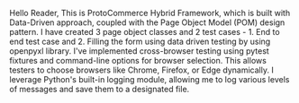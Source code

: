 Hello Reader,
This is ProtoCommerce Hybrid Framework, which is built with Data-Driven approach, coupled with the Page Object Model (POM) design pattern. 
I have created 3 page object classes and 2 test cases - 1. End to end test case and 2. Filling the form using data driven testing by using openpyxl library.
I've implemented cross-browser testing using pytest fixtures and command-line options for browser selection. This allows testers to choose browsers like Chrome, Firefox, or Edge dynamically. 
I leverage Python's built-in logging module, allowing me to log various levels of messages and save them to a designated file.

